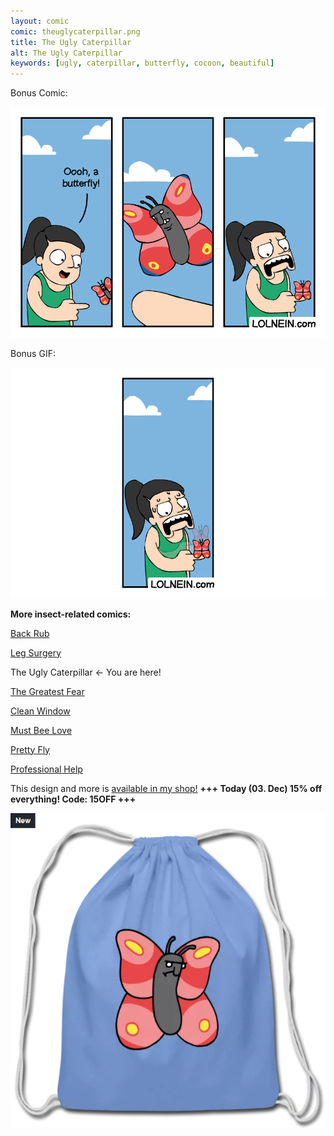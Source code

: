 ```yaml
---
layout: comic
comic: theuglycaterpillar.png
title: The Ugly Caterpillar
alt: The Ugly Caterpillar
keywords: [ugly, caterpillar, butterfly, cocoon, beautiful]
---
```


Bonus Comic:

![The Ugly Caterpillar Bonus Comic](/images/theuglycaterpillar_bonus.png)

Bonus GIF:

![The Ugly Caterpillar Bonus GIF](/images/theuglycaterpillar_bonus2.gif)


__More insect-related comics:__

[Back Rub](https://lolnein.com/2017/06/13/backrub/)

[Leg Surgery](https://lolnein.com/2017/06/30/legsurgery/)

The Ugly Caterpillar <- You are here!

[The Greatest Fear](https://lolnein.com/2018/06/18/thegreatestfear/)

[Clean Window](https://lolnein.com/2018/08/06/cleanwindow/)

[Must Bee Love](https://lolnein.com/2019/05/21/mustbeelove/)

[Pretty Fly](https://lolnein.com/2019/06/09/prettyfly/)

[Professional Help](https://lolnein.com/2019/09/03/professionalhelp/)


This design and more is [available in my shop!](https://www.redbubble.com/people/LOLNEIN/shop) __+++ Today (03. Dec) 15% off everything! Code: 15OFF +++__

[![Ugly Butterfly Bag](/images/uglybutterfly_bag.png)](https://www.redbubble.com/people/LOLNEIN/shop)